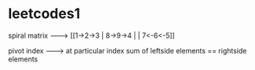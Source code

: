 # leetcodes1
spiral  matrix ---> [[1->2->3
                           |
                     8->9->4
                    |      |
                     7<-6<-5]]
                         
  pivot index ---> at particular index sum of leftside elements == rightside elements
